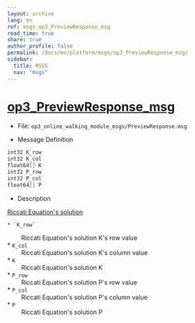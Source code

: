 ```yaml
---
layout: archive
lang: en
ref: msgs_op3_PreviewResponse_msg
read_time: true
share: true
author_profile: false
permalink: /docs/en/platform/msgs/op3_PreviewResponse_msg/
sidebar:
  title: MSGS
  nav: "msgs"
---
```


# [op3_PreviewResponse_msg](#op3-previewresponse-msg)

- File: `op3_online_walking_module_msgs/PreviewResponse.msg`

- Message Definition
 ```c
 int32 K_row
 int32 K_col
 float64[] K
 int32 P_row
 int32 P_col
 float64[] P
 ```

- Description

[Riccati Equation's solution](https://help.scilab.org/doc/5.5.2/en_US/riccati.html)

    * `K_row`   
&emsp;&emsp; Riccati Equation's solution K's row value      
    * `K_col`    
&emsp;&emsp; Riccati Equation's solution K's column value   
    * `K`   
&emsp;&emsp; Riccati Equation's solution K      
    * `P_row`    
&emsp;&emsp; Riccati Equation's solution P's row value   
    * `P_col`   
&emsp;&emsp; Riccati Equation's solution P's column value      
    * `P`   
&emsp;&emsp; Riccati Equation's solution P      
